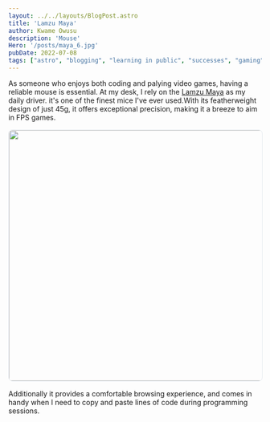 ```yaml
---
layout: ../../layouts/BlogPost.astro
title: 'Lamzu Maya'
author: Kwame Owusu
description: 'Mouse'
Hero: '/posts/maya_6.jpg'
pubDate: 2022-07-08
tags: ["astro", "blogging", "learning in public", "successes", "gaming"]
---
```

As someone who enjoys both coding and palying video games, having a reliable mouse is essential.
At my desk, I rely on the [Lamzu Maya](https://lamzu.com/products/lamzu-maya-4k) as my daily driver.
it's one of the finest mice I've ever used.With its featherweight design of just 45g, it offers exceptional precision, making it a breeze to aim in FPS games.
<img src="/posts/maya_3.jpg" width="760" height="360">
Additionally it provides a comfortable browsing experience, and comes in handy when I need to copy and paste lines of code during programming sessions.



<style>
img{
  border: 1px solid rgba(203,213,225, 0.5);
  border-radius: 0.5rem;
	height: 500px;
	width: 720px;
	object-fit:cover;
  margin-top: 1rem;
  margin-bottom: 1rem;
}
</style>